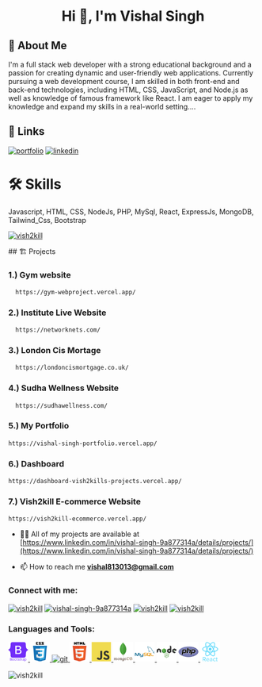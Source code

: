 <h1 align="center">Hi 👋, I'm Vishal Singh</h1>


## 🚀 About Me
I'm a full stack web developer with a strong educational background and a passion for creating dynamic and user-friendly web applications. Currently pursuing a web development course, I am skilled in both front-end and back-end technologies, including HTML, CSS, JavaScript, and Node.js as well as knowledge of famous framework like React. I am eager to apply my knowledge and expand my skills in a real-world setting....


## 🔗 Links
[![portfolio](https://img.shields.io/badge/my_portfolio-000?style=for-the-badge&logo=ko-fi&logoColor=white)](https://vishal-singh-portfolio.vercel.app/)
[![linkedin](https://img.shields.io/badge/linkedin-0A66C2?style=for-the-badge&logo=linkedin&logoColor=white)](https://www.linkedin.com/in/vishal-singh-9a877314a/)

# 🛠 Skills
Javascript, HTML, CSS, NodeJs, PHP, MySql, React,
ExpressJs, MongoDB, Tailwind_Css, Bootstrap

<p align="left"> <a href="https://twitter.com/vish2kill" target="blank"><img src="https://img.shields.io/twitter/follow/vish2kill?logo=twitter&style=for-the-badge" alt="vish2kill" /></a> </p>
## 🏗️ Projects

### 1.) Gym website

```bash
  https://gym-webproject.vercel.app/
```

### 2.) Institute Live Website

```bash
  https://networknets.com/
```

### 3.) London Cis Mortage

```bash
  https://londoncismortgage.co.uk/
```

### 4.) Sudha Wellness Website

```bash
  https://sudhawellness.com/
```
### 5.) My Portfolio

```bash
https://vishal-singh-portfolio.vercel.app/
```
### 6.) Dashboard

```bash
https://dashboard-vish2kills-projects.vercel.app/
```
### 7.) Vish2kill E-commerce Website

```bash
https://vish2kill-ecommerce.vercel.app/
```

- 👨‍💻 All of my projects are available at [https://www.linkedin.com/in/vishal-singh-9a877314a/details/projects/](https://www.linkedin.com/in/vishal-singh-9a877314a/details/projects/)

- 📫 How to reach me **vishal813013@gmail.com**

<h3 align="left">Connect with me:</h3>
<p align="left">
<a href="https://twitter.com/vish2kill" target="blank"><img align="center" src="https://raw.githubusercontent.com/rahuldkjain/github-profile-readme-generator/master/src/images/icons/Social/twitter.svg" alt="vish2kill" height="30" width="40" /></a>
<a href="https://linkedin.com/in/vishal-singh-9a877314a" target="blank"><img align="center" src="https://raw.githubusercontent.com/rahuldkjain/github-profile-readme-generator/master/src/images/icons/Social/linked-in-alt.svg" alt="vishal-singh-9a877314a" height="30" width="40" /></a>
<a href="https://instagram.com/vish2kill" target="blank"><img align="center" src="https://raw.githubusercontent.com/rahuldkjain/github-profile-readme-generator/master/src/images/icons/Social/instagram.svg" alt="vish2kill" height="30" width="40" /></a>
<a href="https://www.youtube.com/c/vish2kill" target="blank"><img align="center" src="https://raw.githubusercontent.com/rahuldkjain/github-profile-readme-generator/master/src/images/icons/Social/youtube.svg" alt="vish2kill" height="30" width="40" /></a>
</p>

<h3 align="left">Languages and Tools:</h3>
<p align="left"> <a href="https://getbootstrap.com" target="_blank" rel="noreferrer"> <img src="https://raw.githubusercontent.com/devicons/devicon/master/icons/bootstrap/bootstrap-plain-wordmark.svg" alt="bootstrap" width="40" height="40"/> </a> <a href="https://www.w3schools.com/css/" target="_blank" rel="noreferrer"> <img src="https://raw.githubusercontent.com/devicons/devicon/master/icons/css3/css3-original-wordmark.svg" alt="css3" width="40" height="40"/> </a> <a href="https://git-scm.com/" target="_blank" rel="noreferrer"> <img src="https://www.vectorlogo.zone/logos/git-scm/git-scm-icon.svg" alt="git" width="40" height="40"/> </a> <a href="https://www.w3.org/html/" target="_blank" rel="noreferrer"> <img src="https://raw.githubusercontent.com/devicons/devicon/master/icons/html5/html5-original-wordmark.svg" alt="html5" width="40" height="40"/> </a> <a href="https://developer.mozilla.org/en-US/docs/Web/JavaScript" target="_blank" rel="noreferrer"> <img src="https://raw.githubusercontent.com/devicons/devicon/master/icons/javascript/javascript-original.svg" alt="javascript" width="40" height="40"/> </a> <a href="https://www.mongodb.com/" target="_blank" rel="noreferrer"> <img src="https://raw.githubusercontent.com/devicons/devicon/master/icons/mongodb/mongodb-original-wordmark.svg" alt="mongodb" width="40" height="40"/> </a> <a href="https://www.mysql.com/" target="_blank" rel="noreferrer"> <img src="https://raw.githubusercontent.com/devicons/devicon/master/icons/mysql/mysql-original-wordmark.svg" alt="mysql" width="40" height="40"/> </a> <a href="https://nodejs.org" target="_blank" rel="noreferrer"> <img src="https://raw.githubusercontent.com/devicons/devicon/master/icons/nodejs/nodejs-original-wordmark.svg" alt="nodejs" width="40" height="40"/> </a> <a href="https://www.php.net" target="_blank" rel="noreferrer"> <img src="https://raw.githubusercontent.com/devicons/devicon/master/icons/php/php-original.svg" alt="php" width="40" height="40"/> </a> <a href="https://reactjs.org/" target="_blank" rel="noreferrer"> <img src="https://raw.githubusercontent.com/devicons/devicon/master/icons/react/react-original-wordmark.svg" alt="react" width="40" height="40"/> </a> </p>

<p><img align="center" src="https://github-readme-stats.vercel.app/api/top-langs?username=vish2kill&show_icons=true&locale=en&layout=compact" alt="vish2kill" /></p>
